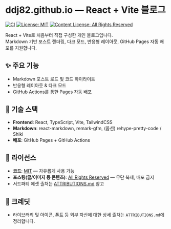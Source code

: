 # ddj82.github.io — React + Vite 블로그

[![CI](https://img.shields.io/github/actions/workflow/status/ddj82/ddj82.github.io/deploy.yml?branch=main)](../../actions)
[![License: MIT](https://img.shields.io/badge/Code%20License-MIT-blue.svg)](#-license)
[![Content License: All Rights Reserved](https://img.shields.io/badge/Content-All%20Rights%20Reserved-red.svg)](LICENSE-CONTENT)

React + Vite로 처음부터 직접 구성한 개인 블로그입니다.  
Markdown 기반 포스트 렌더링, 다크 모드, 반응형 레이아웃, GitHub Pages 자동 배포를 지원합니다.

## ✨ 주요 기능
- Markdown 포스트 로드 및 코드 하이라이트
- 반응형 레이아웃 & 다크 모드
- GitHub Actions를 통한 Pages 자동 배포

## 🧱 기술 스택
- **Frontend**: React, TypeScript, Vite, TailwindCSS
- **Markdown**: react-markdown, remark-gfm, (옵션) rehype-pretty-code / Shiki
- **배포**: GitHub Pages + GitHub Actions

## 🔐 라이선스
- **코드**: [MIT](LICENSE) — 자유롭게 사용 가능
- **포스팅(글/이미지 등 콘텐츠)**: [All Rights Reserved](LICENSE-CONTENT) — 무단 복제, 배포 금지
- 서드파티 에셋 출처는 [ATTRIBUTIONS.md](ATTRIBUTIONS.md) 참고

## 🙌 크레딧
- 라이브러리 및 아이콘, 폰트 등 외부 자산에 대한 상세 출처는 `ATTRIBUTIONS.md`에 정리합니다.
